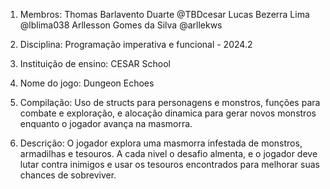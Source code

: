 1. Membros:
    Thomas Barlavento Duarte @TBDcesar
    Lucas Bezerra Lima @lblima038
    Arllesson Gomes da Silva @arllekws

2. Disciplina:
    Programação imperativa e funcional - 2024.2

3. Instituição de ensino:
    CESAR School

4. Nome do jogo:
    Dungeon Echoes

5. Compilação:
    Uso de structs para personagens e monstros, funções para combate e exploração, e alocação dinamica para gerar novos monstros enquanto o jogador avança na masmorra.

6. Descrição:
    O jogador explora uma masmorra infestada de monstros, armadilhas e tesouros. A cada nivel o desafio almenta, e o jogador deve lutar contra inimigos e usar os tesouros encontrados para melhorar suas chances de sobreviver.